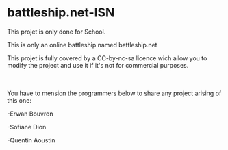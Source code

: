 # battleship.net-ISN

This projet is only done for School.

This is only an online battleship named battleship.net

This projet is fully covered by a CC-by-nc-sa licence wich allow you to modify the project and use it if it's not for commercial purposes.


<br>
<br>
You have to mension the programmers below to share any project arising of this one: <br>

-Erwan Bouvron

-Sofiane Dion

-Quentin Aoustin
